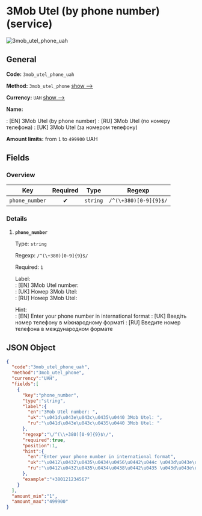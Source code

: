
# 3Mob Utel (by phone number) (service) 
![3mob_utel_phone_uah](https://static.openfintech.io/payout_methods/3mob_utel_phone_uah/logo.svg?w=400&c=v0.59.26#w24)  

## General 
 
**Code:** `3mob_utel_phone_uah` 
 
**Method:** `3mob_utel_phone` [show -->](/payout-methods/3mob_utel_phone/) 
 
**Currency:** `UAH` [show -->](/currencies/UAH/) 
 
**Name:** 
 
:	[EN] 3Mob Utel (by phone number) 
:	[RU] 3Mob Utel (по номеру телефона) 
:	[UK] 3Mob Utel (за номером телефону) 
 
**Amount limits:** from `1` to `499900` UAH 

## Fields 

### Overview 

|Key|Required|Type|Regexp| 
|:---:|:---:|:---:|:---:| 
|`phone_number`|✔|`string`|`/^(\+380)[0-9]{9}$/`| 
 

### Details 
 
1. **`phone_number`** 
 
	Type: `string` 
 
	Regexp: `/^(\+380)[0-9]{9}$/` 
 
	Required: `1` 
 
	Label:  
	: [EN] 3Mob Utel number:  
	: [UK] Номер 3Mob Utel:  
	: [RU] Номер 3Mob Utel:  
 
	Hint:  
	: [EN] Enter your phone number in international format 
	: [UK] Введіть номер телефону в міжнародному форматі 
	: [RU] Введите номер телефона в международном формате 
 

## JSON Object 

```json
{
  "code":"3mob_utel_phone_uah",
  "method":"3mob_utel_phone",
  "currency":"UAH",
  "fields":[
    {
      "key":"phone_number",
      "type":"string",
      "label":{
        "en":"3Mob Utel number: ",
        "uk":"\u041d\u043e\u043c\u0435\u0440 3Mob Utel: ",
        "ru":"\u041d\u043e\u043c\u0435\u0440 3Mob Utel: "
      },
      "regexp":"\/^(\\+380)[0-9]{9}$\/",
      "required":true,
      "position":1,
      "hint":{
        "en":"Enter your phone number in international format",
        "uk":"\u0412\u0432\u0435\u0434\u0456\u0442\u044c \u043d\u043e\u043c\u0435\u0440 \u0442\u0435\u043b\u0435\u0444\u043e\u043d\u0443 \u0432 \u043c\u0456\u0436\u043d\u0430\u0440\u043e\u0434\u043d\u043e\u043c\u0443 \u0444\u043e\u0440\u043c\u0430\u0442\u0456",
        "ru":"\u0412\u0432\u0435\u0434\u0438\u0442\u0435 \u043d\u043e\u043c\u0435\u0440 \u0442\u0435\u043b\u0435\u0444\u043e\u043d\u0430 \u0432 \u043c\u0435\u0436\u0434\u0443\u043d\u0430\u0440\u043e\u0434\u043d\u043e\u043c \u0444\u043e\u0440\u043c\u0430\u0442\u0435"
      },
      "example":"+380121234567"
    }
  ],
  "amount_min":"1",
  "amount_max":"499900"
}
```  
